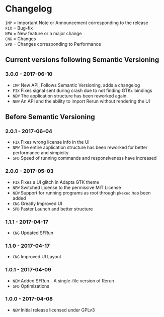 # Changelog
`IMP` = Important Note or Announcement corresponding to the release  
`FIX` = Bug-fix  
`NEW` = New feature or a major change  
`CNG` = Changes  
`SPD` = Changes corresponding to Performance

## Current versions following Semantic Versioning
### 3.0.0 - 2017-06-10
- `IMP` New API, Follows Semantic Versioning, adds a changelog
- `FIX` Fixes signal sent during crash due to not finding GTK+ bindings
- `NEW` The application structure has been reworked again.
- `NEW` An API and the ability to import Rerun without rendering the UI

## Before Semantic Versioning
### 2.0.1 - 2017-06-04
- `FIX` Fixes wrong license info in the UI
- `NEW` The entire application structure has been reworked for better performance and simpicity
- `SPD` Speed of running commands and responsiveness have increased

### 2.0.0 - 2017-05-03
- `FIX` Fixes a UI glitch in Adapta GTK theme
- `NEW` Switched License to the permissive MIT License
- `NEW` Support for running programs as root through `pkexec` has been added
- `CNG` Greatly Improved UI
- `SPD` Faster Launch and better structure

### 1.1.1 - 2017-04-17
- `CNG` Updated SFRun

### 1.1.0 - 2017-04-17
- `CNG` Improved UI Layout

### 1.0.1 - 2017-04-09
- `NEW` Added SFRun - A single-file version of Rerun
- `SPD` Optimizations

### 1.0.0 - 2017-04-08
- `NEW` Initial release licensed under GPLv3
